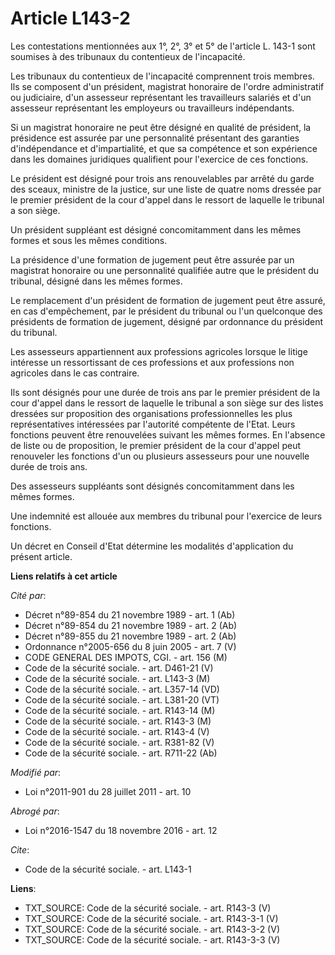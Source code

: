 # Article L143-2

Les contestations mentionnées aux 1°, 2°, 3° et 5° de l'article L. 143-1 sont soumises à des tribunaux du contentieux de
l'incapacité. 

Les tribunaux du contentieux de l'incapacité comprennent trois membres. Ils se composent d'un président, magistrat honoraire
de l'ordre administratif ou judiciaire, d'un assesseur représentant les travailleurs salariés et d'un assesseur représentant
les employeurs ou travailleurs indépendants. 

Si un magistrat honoraire ne peut être désigné en qualité de président, la présidence est assurée par une personnalité
présentant des garanties d'indépendance et d'impartialité, et que sa compétence et son expérience dans les domaines
juridiques qualifient pour l'exercice de ces fonctions. 

Le président est désigné pour trois ans renouvelables par arrêté du garde des sceaux, ministre de la justice, sur une liste
de quatre noms dressée par le premier président de la cour d'appel dans le ressort de laquelle le tribunal a son siège. 

Un président suppléant est désigné concomitamment dans les mêmes formes et sous les mêmes conditions. 

La présidence d'une formation de jugement peut être assurée par un magistrat honoraire ou une personnalité qualifiée autre
que le président du tribunal, désigné dans les mêmes formes. 

Le remplacement d'un président de formation de jugement peut être assuré, en cas d'empêchement, par le président du tribunal
ou l'un quelconque des présidents de formation de jugement, désigné par ordonnance du président du tribunal. 

Les assesseurs appartiennent aux professions agricoles lorsque le litige intéresse un ressortissant de ces professions et aux
professions non agricoles dans le cas contraire. 

Ils sont désignés pour une durée de trois ans par le premier président de la cour d'appel dans le ressort de laquelle le
tribunal a son siège sur des listes dressées sur proposition des organisations professionnelles les plus représentatives
intéressées par l'autorité compétente de l'Etat. Leurs fonctions peuvent être renouvelées suivant les mêmes formes. En
l'absence de liste ou de proposition, le premier président de la cour d'appel peut renouveler les fonctions d'un ou plusieurs
assesseurs pour une nouvelle durée de trois ans. 

Des assesseurs suppléants sont désignés concomitamment dans les mêmes formes. 

Une indemnité est allouée aux membres du tribunal pour l'exercice de leurs fonctions. 

Un décret en Conseil d'Etat détermine les modalités d'application du présent article.

**Liens relatifs à cet article**

_Cité par_:

  - Décret n°89-854 du 21 novembre 1989 - art. 1 (Ab)
  - Décret n°89-854 du 21 novembre 1989 - art. 2 (Ab)
  - Décret n°89-855 du 21 novembre 1989 - art. 2 (Ab)
  - Ordonnance n°2005-656 du 8 juin 2005 - art. 7 (V)
  - CODE GENERAL DES IMPOTS, CGI. - art. 156 (M)
  - Code de la sécurité sociale. - art. D461-21 (V)
  - Code de la sécurité sociale. - art. L143-3 (M)
  - Code de la sécurité sociale. - art. L357-14 (VD)
  - Code de la sécurité sociale. - art. L381-20 (VT)
  - Code de la sécurité sociale. - art. R143-14 (M)
  - Code de la sécurité sociale. - art. R143-3 (M)
  - Code de la sécurité sociale. - art. R143-4 (V)
  - Code de la sécurité sociale. - art. R381-82 (V)
  - Code de la sécurité sociale. - art. R711-22 (Ab)

_Modifié par_:

  - Loi n°2011-901 du 28 juillet 2011 - art. 10

_Abrogé par_:

  - Loi n°2016-1547 du 18 novembre 2016 - art. 12

_Cite_:

  - Code de la sécurité sociale. - art. L143-1

**Liens**:

  - TXT_SOURCE: Code de la sécurité sociale. - art. R143-3 (V)
  - TXT_SOURCE: Code de la sécurité sociale. - art. R143-3-1 (V)
  - TXT_SOURCE: Code de la sécurité sociale. - art. R143-3-2 (V)
  - TXT_SOURCE: Code de la sécurité sociale. - art. R143-3-3 (V)
